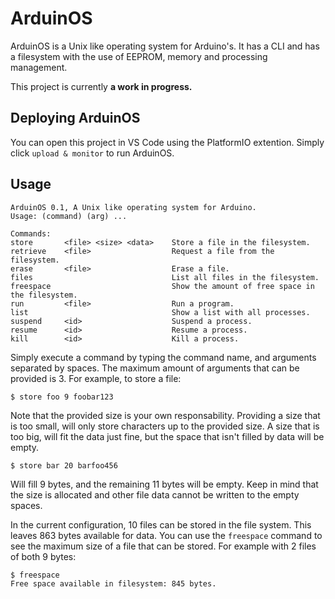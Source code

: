 # ArduinOS

ArduinOS is a Unix like operating system for Arduino's. It has a CLI and has a filesystem with the use of EEPROM, memory and processing management.

This project is currently **a work in progress.**

## Deploying ArduinOS

You can open this project in VS Code using the PlatformIO extention. Simply click `upload & monitor` to run ArduinOS.

## Usage

```console
ArduinOS 0.1, A Unix like operating system for Arduino.
Usage: (command) (arg) ...

Commands:
store       <file> <size> <data>    Store a file in the filesystem.
retrieve    <file>                  Request a file from the filesystem.
erase       <file>                  Erase a file.
files                               List all files in the filesystem.
freespace                           Show the amount of free space in the filesystem.
run         <file>                  Run a program.
list                                Show a list with all processes.
suspend     <id>                    Suspend a process.
resume      <id>                    Resume a process.
kill        <id>                    Kill a process.
```

Simply execute a command by typing the command name, and arguments separated by spaces. The maximum amount of arguments that can be provided is 3.
For example, to store a file:

```console
$ store foo 9 foobar123
```

Note that the provided size is your own responsability. Providing a size that is too small, will only store characters up to the provided size.
A size that is too big, will fit the data just fine, but the space that isn't filled by data will be empty.

```console
$ store bar 20 barfoo456
```

Will fill 9 bytes, and the remaining 11 bytes will be empty. Keep in mind that the size is allocated and other file data cannot be written to the empty spaces.

In the current configuration, 10 files can be stored in the file system. This leaves 863 bytes available for data. You can use the `freespace` command
to see the maximum size of a file that can be stored. For example with 2 files of both 9 bytes:

```console
$ freespace
Free space available in filesystem: 845 bytes.
```

